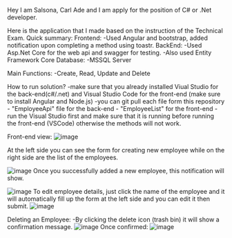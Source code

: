 Hey I am Salsona, Carl Ade and I am apply for the position of C# or .Net developer.

Here is the application that I made based on the instruction of the Technical Exam.
Quick summary:
Frontend:  -Used Angular and bootstrap, added notification upon completing a method using toastr.
BackEnd:   -Used Asp.Net Core for the web api and swagger for testing. 
           -Also used Entity Framework Core 
Database:  -MSSQL Server

Main Functions: 
  -Create, Read, Update and Delete

How to run solution?
-make sure that you already installed Viual Studio for the back-end(c#/.net)
  and Visual Studio Code for the front-end (make sure to install Angular and Node.js)
-you can git pull each file form this repository
      - "EmployeeApi" file for the back-end
      -  "EmployeeList" for the front-end
-run the Visual Studio first and make sure that it is running before running the front-end (VSCode) otherwise the methods will not work.


Front-end view:
![image](https://github.com/user-attachments/assets/07119b92-257f-4445-83ea-5ea7fd232b13)

At the left side you can see the form for creating new employee while on the right side are the list of the employees.

![image](https://github.com/user-attachments/assets/b0b48662-4107-4a7e-87d9-dff5bbb3455d)
Once you successfully added a new employee, this notification will show.

![image](https://github.com/user-attachments/assets/be9c0959-95f0-4b8a-ad86-3b44526b4011)
To edit employee details, just click the name of the employee and it will automatically fill up the form at the left side and you can edit it then submit. 
![image](https://github.com/user-attachments/assets/d093f8c5-246c-49a5-88ed-92fbccf57108)

Deleting an Employee:
-By clicking the delete icon (trash bin) it will show a confirmation message.
![image](https://github.com/user-attachments/assets/c372a8e0-b2e1-4512-a6e7-9e4dd51a9db7)
Once confirmed:
![image](https://github.com/user-attachments/assets/710d1dc7-ddb1-4199-b9b3-e7048535950b)




